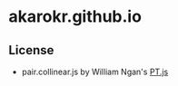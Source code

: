 # akarokr.github.io

## License

* pair.collinear.js by William Ngan's [PT.js](http://williamngan.github.io/pt/demo/index.html?name=pair.collinear)
